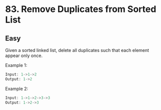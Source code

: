 # 83. Remove Duplicates from Sorted List
## Easy

Given a sorted linked list, delete all duplicates such that each element appear only once.

Example 1:
```javascript
Input: 1->1->2
Output: 1->2
```
Example 2:
```javascript
Input: 1->1->2->3->3
Output: 1->2->3
```